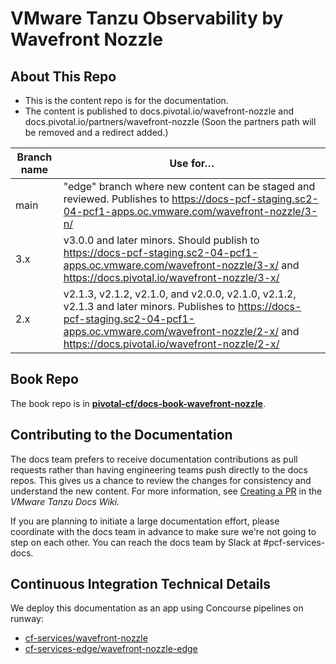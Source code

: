 # VMware Tanzu Observability by Wavefront Nozzle

## About This Repo

* This is the content repo is for the documentation.
* The content is published to docs.pivotal.io/wavefront-nozzle and docs.pivotal.io/partners/wavefront-nozzle (Soon the partners path will be removed and a redirect added.)

| Branch name | Use for… |
|-------------| -------|
| main      | "edge" branch where new content can be staged and reviewed. Publishes to https://docs-pcf-staging.sc2-04-pcf1-apps.oc.vmware.com/wavefront-nozzle/3-n/ |
| 3.x         | v3.0.0 and later minors. Should publish to https://docs-pcf-staging.sc2-04-pcf1-apps.oc.vmware.com/wavefront-nozzle/3-x/ and https://docs.pivotal.io/wavefront-nozzle/3-x/ |
| 2.x        | v2.1.3, v2.1.2, v2.1.0, and v2.0.0, v2.1.0, v2.1.2, v2.1.3 and later minors. Publishes to https://docs-pcf-staging.sc2-04-pcf1-apps.oc.vmware.com/wavefront-nozzle/2-x/ and https://docs.pivotal.io/wavefront-nozzle/2-x/ |

## Book Repo

The book repo is in [**pivotal-cf/docs-book-wavefront-nozzle**](https://github.com/pivotal-cf/docs-book-wavefront-nozzle).
## Contributing to the Documentation

The docs team prefers to receive documentation contributions as pull requests rather than having engineering teams push directly to the docs repos.
This gives us a chance to review the changes for consistency and understand the new content.
For more information, see [Creating a PR](https://docs-wiki.sc2-04-pcf1-apps.oc.vmware.com/wiki/external/create-pr.html)
in the _VMware Tanzu Docs Wiki._

If you are planning to initiate a large documentation effort, please coordinate with the docs team in advance to make sure we're not going to step on each other.
You can reach the docs team by Slack at #pcf-services-docs.


## Continuous Integration Technical Details

We deploy this documentation as an app using Concourse pipelines on runway:

* [cf-services/wavefront-nozzle](https://runway-ci.eng.vmware.com/teams/mapbu-docs/pipelines/cf-services?group=wavefront-nozzle)
* [cf-services-edge/wavefront-nozzle-edge](https://runway-ci.eng.vmware.com/teams/mapbu-docs/pipelines/cf-services-edge?group=wavefront-nozzle-edge)
